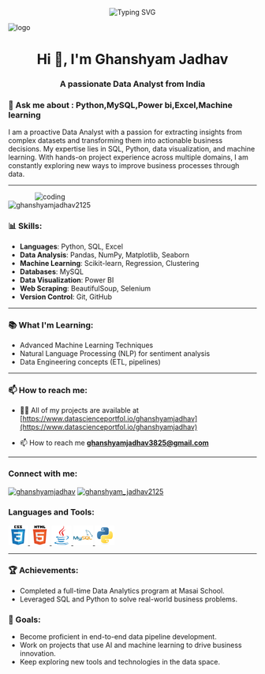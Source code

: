 <p align="center">
  <img src="https://readme-typing-svg.herokuapp.com?font=Fira+Code&weight=800&pause=1000&color=FF5733&background=EAF2F800&center=true&vCenter=true&lines=Aspiring+Data+Analyst;Upskilling+at+Masai+School" alt="Typing SVG">
</p>

![logo](https://indoanalytica.com/static/images/bannerr.gif)
<h1 align="center">Hi 👋, I'm Ghanshyam Jadhav</h1>
<h3 align="center">A passionate Data Analyst from India</h3>

### 💬 Ask me about : Python,MySQL,Power bi,Excel,Machine learning

I am a proactive Data Analyst with a passion for extracting insights from complex datasets and transforming them into actionable business decisions. My expertise lies in SQL, Python, data visualization, and machine learning. With hands-on project experience across multiple domains, I am constantly exploring new ways to improve business processes through data.

---

<img align="right" alt="coding" width="450" src="https://miro.medium.com/v2/resize:fit:1400/0*tD5kEC2JYcKHH0zO.gif">

<p align="left"> <img src="https://komarev.com/ghpvc/?username=ghanshyamjadhav2125&label=Profile%20views&color=0e75b6&style=flat" alt="ghanshyamjadhav2125" /> </p>


### 📊 Skills:
- **Languages**: Python, SQL, Excel
- **Data Analysis**: Pandas, NumPy, Matplotlib, Seaborn
- **Machine Learning**: Scikit-learn, Regression, Clustering
- **Databases**: MySQL
- **Data Visualization**: Power BI
- **Web Scraping**: BeautifulSoup, Selenium
- **Version Control**: Git, GitHub


---


### 📚 What I'm Learning:
- Advanced Machine Learning Techniques
- Natural Language Processing (NLP) for sentiment analysis
- Data Engineering concepts (ETL, pipelines)

---  
### 📫 How to reach me:

- 👨‍💻 All of my projects are available at [https://www.datascienceportfol.io/ghanshyamjadhav](https://www.datascienceportfol.io/ghanshyamjadhav)

- 📫 How to reach me **ghanshyamjadhav3825@gmail.com**

---

<h3 align="left">Connect with me:</h3>
<p align="left">
<a href="https://linkedin.com/in/ghanshyamjadhav" target="blank"><img align="center" src="https://raw.githubusercontent.com/rahuldkjain/github-profile-readme-generator/master/src/images/icons/Social/linked-in-alt.svg" alt="ghanshyamjadhav" height="30" width="40" /></a>
<a href="https://instagram.com/ghanshyam_jadhav2125" target="blank"><img align="center" src="https://raw.githubusercontent.com/rahuldkjain/github-profile-readme-generator/master/src/images/icons/Social/instagram.svg" alt="ghanshyam_jadhav2125" height="30" width="40" /></a>
</p>



<h3 align="left">Languages and Tools:</h3>
<p align="left"> <a href="https://www.w3schools.com/css/" target="_blank" rel="noreferrer"> <img src="https://raw.githubusercontent.com/devicons/devicon/master/icons/css3/css3-original-wordmark.svg" alt="css3" width="40" height="40"/> </a> <a href="https://www.w3.org/html/" target="_blank" rel="noreferrer"> <img src="https://raw.githubusercontent.com/devicons/devicon/master/icons/html5/html5-original-wordmark.svg" alt="html5" width="40" height="40"/> </a> <a href="https://www.java.com" target="_blank" rel="noreferrer"> <img src="https://raw.githubusercontent.com/devicons/devicon/master/icons/java/java-original.svg" alt="java" width="40" height="40"/> </a> <a href="https://www.mysql.com/" target="_blank" rel="noreferrer"> <img src="https://raw.githubusercontent.com/devicons/devicon/master/icons/mysql/mysql-original-wordmark.svg" alt="mysql" width="40" height="40"/> </a> <a href="https://www.python.org" target="_blank" rel="noreferrer"> <img src="https://raw.githubusercontent.com/devicons/devicon/master/icons/python/python-original.svg" alt="python" width="40" height="40"/> </a> </p>

---

### 🏆 Achievements:
- Completed a full-time Data Analytics program at Masai School.
- Leveraged SQL and Python to solve real-world business problems.

 ### 🚀 Goals:
- Become proficient in end-to-end data pipeline development.
- Work on projects that use AI and machine learning to drive business innovation.
- Keep exploring new tools and technologies in the data space.
